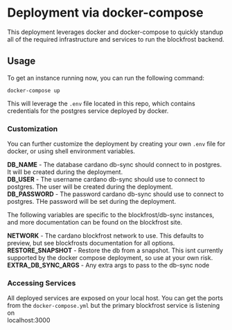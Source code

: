 # Deployment via docker-compose

This deployment leverages docker and docker-compose to quickly standup all of the required infrastructure and services to run the blockfrost backend. <br>


## Usage

To get an instance running now, you can run the following command:
```
docker-compose up
```

This will leverage the `.env` file located in this repo, which contains credentials for the postgres service deployed by docker.


### Customization

You can further customize the deployment by creating your own `.env` file for docker, or using shell environment variables.

<b>DB_NAME</b>            - The database cardano db-sync should connect to in postgres. It will be created during the deployment. <br>
<b>DB_USER</b>            - The username cardano db-sync should use to connect to postgres. The user will be created during the deployment. <br>
<b>DB_PASSWORD</b>        - The password cardano db-sync should use to connect to postgres. THe password will be set during the deployment. <br>


The following variables are specific to the blockfrost/db-sync instances, and more documentation can be found on the blockfrost site.

<b>NETWORK</b>            - The cardano blockfrost network to use. This defaults to preview, but see blockfrosts documentation for all options. <br>
<b>RESTORE_SNAPSHOT</b>   - Restore the db from a snapshot. This isnt currently supported by the docker compose deployment, so use at your own risk. <br>
<b>EXTRA_DB_SYNC_ARGS</b> - Any extra args to pass to the db-sync node <br>


### Accessing Services

All deployed services are exposed on your local host. You can get the ports from the `docker-compose.yml` but the primary blockfrost service is listening on <br>
localhost:3000